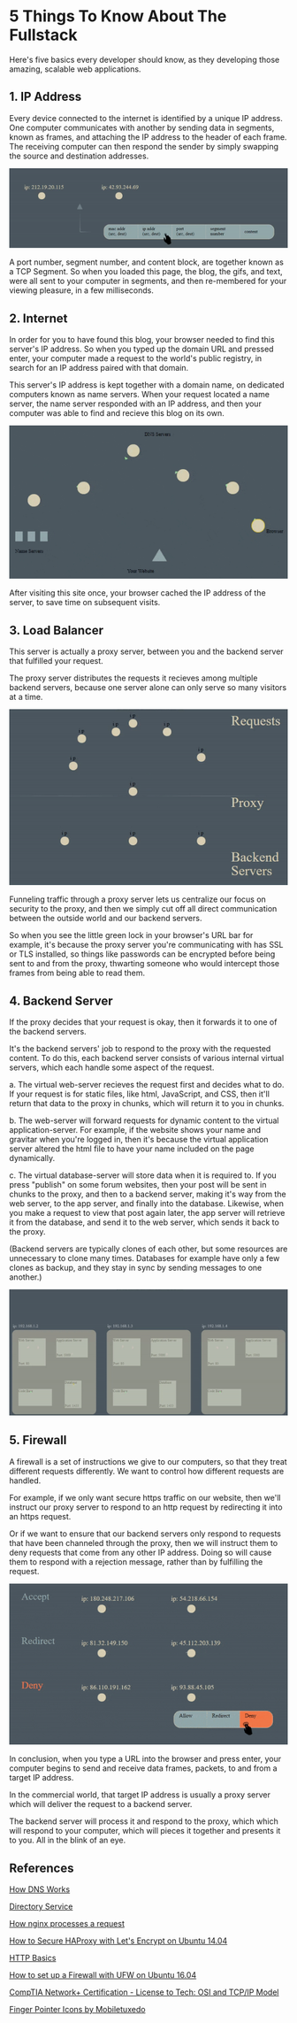 # 5 Things To Know About The Fullstack

Here's five basics every developer should know, as they developing those amazing, scalable web applications.

## 1. IP Address
Every device connected to the internet is identified by a unique IP address. One computer communicates with another by sending data in segments, known as frames, and attaching the IP address to the header of each frame. The receiving computer can then respond the sender by simply swapping the source and destination addresses.

![dataframe](https://github.com/RocketHTML/holberton-system_engineering-devops/blob/master/0x11-what_happens_when_your_type_holbertonschool_com_in_your_browser_and_press_enter/gifs/tcp_IP.gif)

A port number, segment number, and content block, are together known as a TCP Segment. So when you loaded this page, the blog, the gifs, and text, were all sent to your computer in segments, and then re-membered for your viewing pleasure, in a few milliseconds.

## 2. Internet
In order for you to have found this blog, your browser needed to find this server's IP address. So when you typed up the domain URL and pressed enter, your computer made a request to the world's public registry, in search for an IP address paired with that domain. 

This server's IP address is kept together with a domain name, on dedicated computers known as name servers. When your request located a name server, the name server responded with an IP address, and then your computer was able to find and recieve this blog on its own.

![dns lookup](https://github.com/RocketHTML/holberton-system_engineering-devops/blob/master/0x11-what_happens_when_your_type_holbertonschool_com_in_your_browser_and_press_enter/gifs/dns_lookup.gif)

After visiting this site once, your browser cached the IP address of the server, to save time on subsequent visits.

## 3. Load Balancer
This server is actually a proxy server, between you and the backend server that fulfilled your request.

The proxy server distributes the requests it recieves among multiple backend servers, because one server alone can only serve so many visitors at a time.

![proxy](https://github.com/RocketHTML/holberton-system_engineering-devops/blob/master/0x11-what_happens_when_your_type_holbertonschool_com_in_your_browser_and_press_enter/gifs/load_balance_V2.gif)

Funneling traffic through a proxy server lets us centralize our focus on security to the proxy, and then we simply cut off all direct communication between the outside world and our backend servers. 

So when you see the little green lock in your browser's URL bar for example, it's because the proxy server you're communicating with has SSL or TLS installed, so things like passwords can be encrypted before being sent to and from the proxy, thwarting someone who would intercept those frames from being able to read them.

## 4. Backend Server
If the proxy decides that your request is okay, then it forwards it to one of the backend servers. 

It's the backend servers' job to respond to the proxy with the requested content. To do this, each backend server consists of various internal virtual servers, which each handle some aspect of the request. 

a. The virtual web-server recieves the request first and decides what to do. If your request is for static files, like html, JavaScript, and CSS, then it'll return that data to the proxy in chunks, which will return it to you in chunks. 

b. The web-server will forward requests for dynamic content to the virtual application-server. For example, if the website shows your name and gravitar when you're logged in, then it's because the virtual application server altered the html file to have your name included on the page dynamically.

c. The virtual database-server will store data when it is required to. If you press "publish" on some forum websites, then your post will be sent in chunks to the proxy, and then to a backend server, making it's way from the web server, to the app server, and finally into the database. Likewise, when you make a request to view that post again later, the app server will retrieve it from the database, and send it to the web server, which sends it back to the proxy. 

(Backend servers are typically clones of each other, but some resources are unnecessary to clone many times. Databases for example have only a few clones as backup, and they stay in sync by sending messages to one another.)

![servers](https://github.com/RocketHTML/holberton-system_engineering-devops/blob/master/0x11-what_happens_when_your_type_holbertonschool_com_in_your_browser_and_press_enter/gifs/server_inside.gif)

## 5. Firewall
A firewall is a set of instructions we give to our computers, so that they treat different requests differently. We want to control how different requests are handled.

For example, if we only want secure https traffic on our website, then we'll instruct our proxy server to respond to an http request by redirecting it into an https request. 

Or if we want to ensure that our backend servers only respond to requests that have been channeled through the proxy, then we will instruct them to deny requests that come from any other IP address. Doing so will cause them to respond with a rejection message, rather than by fulfilling the request.

![firewall](https://github.com/RocketHTML/holberton-system_engineering-devops/blob/master/0x11-what_happens_when_your_type_holbertonschool_com_in_your_browser_and_press_enter/gifs/firewall_V3.gif)

In conclusion, when you type a URL into the browser and press enter, your computer begins to send and receive data frames, packets, to and from a target IP address. 

In the commercial world, that target IP address is usually a proxy server which will deliver the request to a backend server.

The backend server will process it and respond to the proxy, which which will respond to your computer, which will pieces it together and presents it to you. All in the blink of an eye.

## References

[How DNS Works](https://howdns.works/)

[Directory Service](https://en.wikIPedia.org/wiki/Directory_service)

[How nginx processes a request](http://nginx.org/en/docs/http/request_processing.html)

[How to Secure HAProxy with Let's Encrypt on Ubuntu 14.04](https://www.digitalocean.com/community/tutorials/how-to-secure-haproxy-with-let-s-encrypt-on-ubuntu-14-04)

[HTTP Basics](http://www.ntu.edu.sg/home/ehchua/programming/webprogramming/http_basics.html)

[How to set up a Firewall with UFW on Ubuntu 16.04](https://www.digitalocean.com/community/tutorials/how-to-set-up-a-firewall-with-ufw-on-ubuntu-16-04)

[CompTIA Network+ Certification - License to Tech: OSI and TCP/IP Model](https://www.youtube.com/watch?v=1uArp_bSvmA)

[Finger Pointer Icons by Mobiletuxedo](https://www.flaticon.com/authors/mobiletuxedo) 